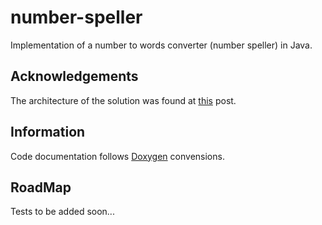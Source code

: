 # number-speller
Implementation of a number to words converter (number speller) in Java.

## Acknowledgements
The architecture of the solution was found at [this](http://stackoverflow.com/a/3911987) post.

## Information
Code documentation follows [Doxygen](http://www.doxygen.org) convensions.

## RoadMap
Tests to be added soon...
